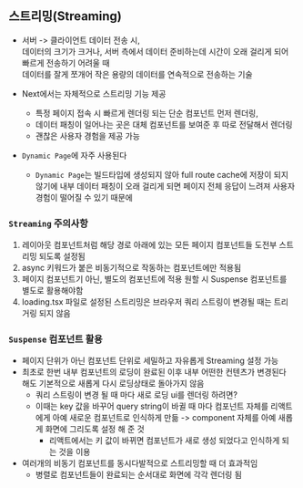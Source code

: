 ## 스트리밍(Streaming)

- 서버 -> 클라이언트 데이터 전송 시,<br/>
  데이터의 크기가 크거나, 서버 측에서 데이터 준비하는데 시간이 오래 걸리게 되어 빠르게 전송하기 어려울 때<br/>
  데이터를 잘게 쪼개어 작은 용량의 데이터를 연속적으로 전송하는 기술

- Next에서는 자체적으로 스트리밍 기능 제공

  - 특정 페이지 접속 시 빠르게 렌더링 되는 단순 컴포넌트 먼저 렌더링,
  - 데이터 패칭이 일어나는 곳은 대체 컴포넌트를 보여준 후 따로 전달해서 렌더링
  - 괜찮은 사용자 경험을 제공 가능

- `Dynamic Page`에 자주 사용된다
  - `Dynamic Page`는 빌드타입에 생성되지 않아 full route cache에 저장이 되지 않기에 내부 데이터 패칭이 오래 걸리게 되면 페이지 전체 응답이 느려져 사용자 경험이 떨어질 수 있기 때문에

### `Streaming` 주의사항

1. 레이아웃 컴포넌트처럼 해당 경로 아래에 있는 모든 페이지 컴포넌트들 도전부 스트리밍 되도록 설정됨
2. async 키워드가 붙은 비동기적으로 작동하는 컴포넌트에만 적용됨
3. 페이지 컴포넌트기 아닌, 별도의 컴포넌트에 적용 원할 시 Suspense 컴포넌트를 별도로 활용해야함
4. loading.tsx 파일로 설정된 스트리밍은 브라우저 쿼리 스트링이 변경될 때는 트리거링 되지 않음

### `Suspense` 컴포넌트 활용

- 페이지 단위가 아닌 컴포넌트 단위로 세밀하고 자유롭게 Streaming 설정 가능
- 최초로 한번 내부 컴포넌트의 로딩이 완료된 이후 내부 어떤한 컨텐츠가 변경된다 해도 기본적으로 새롭게 다시 로딩상태로 돌아가지 않음
  - 쿼리 스트링이 변경 될 때 마다 새로 로딩 ui를 렌더링 하려면?
  - 이때는 key 값을 바꾸어 query string이 바귈 때 마다 컴포넌트 자체를 리액트에게 아예 새로운 컴포넌트로 인식하게 만듦 -> component 자체를 아예 새롭게 화면에 그리도록 설정 해 준 것
    - 리액트에서는 키 값이 바뀌면 컴포넌트가 새로 생성 되었다고 인식하게 되는 것을 이용
- 여러개의 비동기 컴포넌트를 동시다발적으로 스트리밍할 때 더 효과적임
  - 병렬로 컴포넌트들이 완료되는 순서대로 화면에 각각 렌더링 됨
